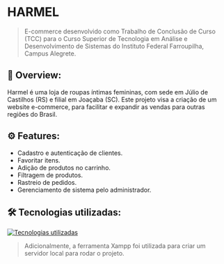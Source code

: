 # HARMEL

> E-commerce desenvolvido como Trabalho de Conclusão de Curso (TCC) para o Curso Superior de Tecnologia em Análise e Desenvolvimento de Sistemas do Instituto Federal Farroupilha, Campus Alegrete.

## 🎯 Overview:

Harmel é uma loja de roupas íntimas femininas, com sede em Júlio de Castilhos (RS) e filial em Joaçaba (SC). Este projeto visa a criação de um website e-commerce, para facilitar e expandir as vendas para outras regiões do Brasil.

## ⚙️ Features:

- Cadastro e autenticação de clientes.
- Favoritar itens.
- Adição de produtos no carrinho.
- Filtragem de produtos.
- Rastreio de pedidos.
- Gerenciamento de sistema pelo administrador.

## 🛠️ Tecnologias utilizadas:

[![Tecnologias utilizadas](https://skillicons.dev/icons?i=php,js,html,css,bootstrap,jquery,mysql)](https://skillicons.dev)

> Adicionalmente, a ferramenta Xampp foi utilizada para criar um servidor local para rodar o projeto.
